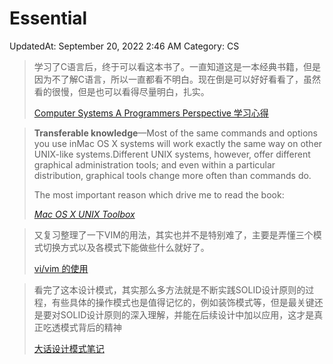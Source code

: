 # Essential

UpdatedAt: September 20, 2022 2:46 AM
Category: CS

> 学习了C语言后，终于可以看这本书了。一直知道这是一本经典书籍，但是因为不了解C语言，所以一直都看不明白。现在倒是可以好好看看了，虽然看的很慢，但是也可以看得尽量明白，扎实。
> 
> 
> [Computer Systems A Programmers Perspective 学习心得](../../300%20Learning%2085ac233e054e457b9ea0166355f87cb8/311%20Fundamental%20e4155938509041c8af1f134529265f3a/Computer%20Systems%20A%20Programmers%20Perspective%20%E5%AD%A6%E4%B9%A0%E5%BF%83%E5%BE%97%20deabed378d47494ca2cec36150133b98.md)
> 

> **Transferable knowledge**—Most of the same commands and options you use inMac OS X systems will work exactly the same way on other UNIX-like systems.Different UNIX systems, however, offer different graphical administration tools; and even within a particular distribution, graphical tools change more often than commands do.
> 
> 
> The most important reason which drive me to read the book:
> 
> [*Mac OS X UNIX Toolbox* ](../../010%20Processing%200f50b30afbf648eb98134bcb28c9a79c/Mac%20OS%20X%20UNIX%20Toolbox%20d7836ef8d59f4b62b2667c6dc6b658f0.md)
> 

> 又复习整理了一下VIM的用法，其实也并不是特别难了，主要是弄懂三个模式切换方式以及各模式下能做些什么就好了。
> 
> 
> [vi/vim 的使用](../../300%20Learning%2085ac233e054e457b9ea0166355f87cb8/311%20Fundamental%20e4155938509041c8af1f134529265f3a/vi%20vim%20%E7%9A%84%E4%BD%BF%E7%94%A8%20d0994c37925a44ebb53f457aea58e69b.md)
> 

> 看完了这本设计模式，其实那么多方法就是不断实践SOLID设计原则的过程，有些具体的操作模式也是值得记忆的，例如装饰模式等，但是最关键还是要对SOLID设计原则的深入理解，并能在后续设计中加以应用，这才是真正吃透模式背后的精神
> 
> 
> [大话设计模式笔记](../../300%20Learning%2085ac233e054e457b9ea0166355f87cb8/311%20Fundamental%20e4155938509041c8af1f134529265f3a/%E5%A4%A7%E8%AF%9D%E8%AE%BE%E8%AE%A1%E6%A8%A1%E5%BC%8F%E7%AC%94%E8%AE%B0%20b2e4f2be01ef40978d47311a537acb09.md)
>